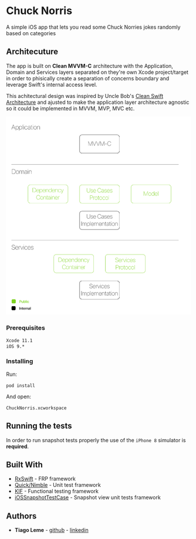 # Chuck Norris

A simple iOS app that lets you read some Chuck Norries jokes randomly based on categories

## Architecuture

The app is built on **Clean MVVM-C** architecture with the Application, Domain and Services layers separated on they're own Xcode project/target in order to phisically create a separation of concerns boundary and leverage Swift's internal access level.

This achitectural design was inspired by Uncle Bob's [Clean Swift Architecture]("https://clean-swift.com") and ajusted to make the application layer architecture agnostic so it could be implemented in MVVM, MVP, MVC etc.

![](Architecture/Architecture.png)

### Prerequisites

```
Xcode 11.1
iOS 9.*

```

### Installing

Run:
```
pod install
```

And open:

```
ChuckNorris.xcworkspace
```

## Running the tests

In order to run snapshot tests properly the use of the `iPhone 8` simulator is **required**.

## Built With

* [RxSwift](https://github.com/ReactiveX/RxSwift) - FRP framework
* [Quick/Nimble](https://github.com/Quick/Nimble) - Unit test framework
* [KIF](https://github.com/kif-framework/KIF) - Functional testing framework
* [iOSSnapshotTestCase](https://github.com/uber/ios-snapshot-test-case) - Snapshot view unit tests framework

## Authors

* **Tiago Leme** - [github](https://github.com/tfleme) - [linkedin](https://www.linkedin.com/in/tiagoleme/)
